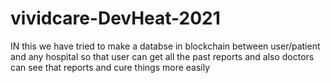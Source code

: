 # vividcare-DevHeat-2021

IN this we have tried to make a databse in blockchain between user/patient and any hospital so that user can get all the past reports and also doctors can see that reports and cure things more easily

